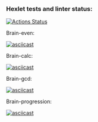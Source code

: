### Hexlet tests and linter status:

[![Actions Status](https://github.com/zhecaman/python-project-49/workflows/hexlet-check/badge.svg)](https://github.com/zhecaman/python-project-49/actions)

Brain-even:

[![asciicast](https://asciinema.org/a/r6pZj9pfJJvZatZtXsRlDSeZZ.svg)](https://asciinema.org/a/r6pZj9pfJJvZatZtXsRlDSeZZ)

Brain-calc:

[![asciicast](https://asciinema.org/a/gSYrXYVAOBm0l9YhLHXNdbX20.svg)](https://asciinema.org/a/gSYrXYVAOBm0l9YhLHXNdbX20)

Brain-gcd:

[![asciicast](https://asciinema.org/a/RyuU5dkks5iSx3qEDgYvGlXU9.svg)](https://asciinema.org/a/RyuU5dkks5iSx3qEDgYvGlXU9)

Brain-progression:

[![asciicast](https://asciinema.org/a/ZuobH2NzceNIIzblo2h13xBYD.svg)](https://asciinema.org/a/ZuobH2NzceNIIzblo2h13xBYD)

